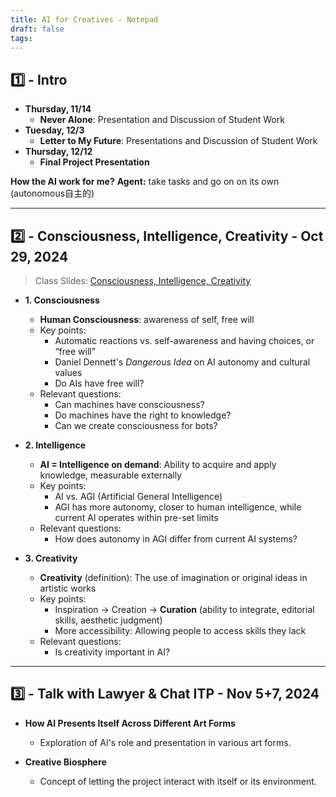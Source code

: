 ```yaml
---
title: AI for Creatives - Notepad
draft: false
tags:
---
```

## 1️⃣ - Intro

- **Thursday, 11/14** 
	- **Never Alone**: Presentation and Discussion of Student Work 
- **Tuesday, 12/3** 
	- **Letter to My Future**: Presentations and Discussion of Student Work 
- **Thursday, 12/12** 
	- **Final Project Presentation**

**How the AI work for me?**
**Agent:** take tasks and go on on its own (autonomous自主的)

---
## 2️⃣ - Consciousness, Intelligence, Creativity - Oct 29, 2024
> Class Slides: [Consciousness, Intelligence, Creativity](https://docs.google.com/presentation/d/1yRoHfmqOTld1dwjNQsDdNNR4XmXRTelvtffB7AjXy24/edit?usp=sharing)

- **1. Consciousness**
    
    - **Human Consciousness**: awareness of self, free will
    - Key points:
        - Automatic reactions vs. self-awareness and having choices, or “free will”
        - Daniel Dennett's _Dangerous Idea_ on AI autonomy and cultural values
        - Do AIs have free will?
    - Relevant questions:
        - Can machines have consciousness?
        - Do machines have the right to knowledge?
        - Can we create consciousness for bots?

- **2. Intelligence**
    
    - **AI = Intelligence on demand**: Ability to acquire and apply knowledge, measurable externally
    - Key points:
        - AI vs. AGI (Artificial General Intelligence)
        - AGI has more autonomy, closer to human intelligence, while current AI operates within pre-set limits
    - Relevant questions:
        - How does autonomy in AGI differ from current AI systems?

- **3. Creativity**
    
    - **Creativity** (definition): The use of imagination or original ideas in artistic works
    - Key points:
        - Inspiration → Creation → **Curation** (ability to integrate, editorial skills, aesthetic judgment)
        - More accessibility: Allowing people to access skills they lack
    - Relevant questions:
        - Is creativity important in AI?

---
## 3️⃣ - Talk with Lawyer & Chat ITP - Nov 5+7, 2024

- **How AI Presents Itself Across Different Art Forms**
    - Exploration of AI's role and presentation in various art forms.
    
- **Creative Biosphere**
    - Concept of letting the project interact with itself or its environment.


